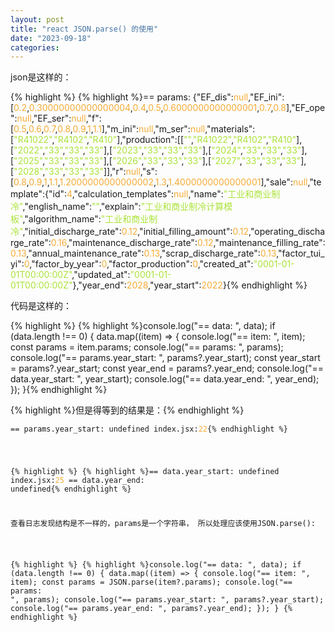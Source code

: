 ```yaml
---
layout: post
title: "react JSON.parse() 的使用"
date: "2023-09-18"
categories: 
---
```

<p>json是这样的：</p>

{% highlight %}
{% highlight %}== params:  {&quot;EF_dis&quot;:<span style="color:#f5ab35">null</span>,&quot;EF_ini&quot;:[<span style="color:#f5ab35">0.2</span>,<span style="color:#f5ab35">0.30000000000000004</span>,<span style="color:#f5ab35">0.4</span>,<span style="color:#f5ab35">0.5</span>,<span style="color:#f5ab35">0.6000000000000001</span>,<span style="color:#f5ab35">0.7</span>,<span style="color:#f5ab35">0.8</span>],&quot;EF_ope&quot;:<span style="color:#f5ab35">null</span>,&quot;EF_ser&quot;:<span style="color:#f5ab35">null</span>,&quot;f&quot;:[<span style="color:#f5ab35">0.5</span>,<span style="color:#f5ab35">0.6</span>,<span style="color:#f5ab35">0.7</span>,<span style="color:#f5ab35">0.8</span>,<span style="color:#f5ab35">0.9</span>,<span style="color:#f5ab35">1</span>,<span style="color:#f5ab35">1.1</span>],&quot;m_ini&quot;:<span style="color:#f5ab35">null</span>,&quot;m_ser&quot;:<span style="color:#f5ab35">null</span>,&quot;materials&quot;:[<span style="color:#abe338">&quot;R41022&quot;</span>,<span style="color:#abe338">&quot;R4102&quot;</span>,<span style="color:#abe338">&quot;R410&quot;</span>],&quot;production&quot;:[[<span style="color:#abe338">&quot;&quot;</span>,<span style="color:#abe338">&quot;R41022&quot;</span>,<span style="color:#abe338">&quot;R4102&quot;</span>,<span style="color:#abe338">&quot;R410&quot;</span>],[<span style="color:#abe338">&quot;2022&quot;</span>,<span style="color:#abe338">&quot;33&quot;</span>,<span style="color:#abe338">&quot;33&quot;</span>,<span style="color:#abe338">&quot;33&quot;</span>],[<span style="color:#abe338">&quot;2023&quot;</span>,<span style="color:#abe338">&quot;33&quot;</span>,<span style="color:#abe338">&quot;33&quot;</span>,<span style="color:#abe338">&quot;33&quot;</span>],[<span style="color:#abe338">&quot;2024&quot;</span>,<span style="color:#abe338">&quot;33&quot;</span>,<span style="color:#abe338">&quot;33&quot;</span>,<span style="color:#abe338">&quot;33&quot;</span>],[<span style="color:#abe338">&quot;2025&quot;</span>,<span style="color:#abe338">&quot;33&quot;</span>,<span style="color:#abe338">&quot;33&quot;</span>,<span style="color:#abe338">&quot;33&quot;</span>],[<span style="color:#abe338">&quot;2026&quot;</span>,<span style="color:#abe338">&quot;33&quot;</span>,<span style="color:#abe338">&quot;33&quot;</span>,<span style="color:#abe338">&quot;33&quot;</span>],[<span style="color:#abe338">&quot;2027&quot;</span>,<span style="color:#abe338">&quot;33&quot;</span>,<span style="color:#abe338">&quot;33&quot;</span>,<span style="color:#abe338">&quot;33&quot;</span>],[<span style="color:#abe338">&quot;2028&quot;</span>,<span style="color:#abe338">&quot;33&quot;</span>,<span style="color:#abe338">&quot;33&quot;</span>,<span style="color:#abe338">&quot;33&quot;</span>]],&quot;r&quot;:<span style="color:#f5ab35">null</span>,&quot;s&quot;:[<span style="color:#f5ab35">0.8</span>,<span style="color:#f5ab35">0.9</span>,<span style="color:#f5ab35">1</span>,<span style="color:#f5ab35">1.1</span>,<span style="color:#f5ab35">1.2000000000000002</span>,<span style="color:#f5ab35">1.3</span>,<span style="color:#f5ab35">1.4000000000000001</span>],&quot;sale&quot;:<span style="color:#f5ab35">null</span>,&quot;template&quot;:{&quot;id&quot;:<span style="color:#f5ab35">4</span>,&quot;calculation_templates&quot;:<span style="color:#f5ab35">null</span>,&quot;name&quot;:<span style="color:#abe338">&quot;工业和商业制冷&quot;</span>,&quot;english_name&quot;:<span style="color:#abe338">&quot;&quot;</span>,&quot;explain&quot;:<span style="color:#abe338">&quot;工业和商业制冷计算模板&quot;</span>,&quot;algorithm_name&quot;:<span style="color:#abe338">&quot;工业和商业制冷&quot;</span>,&quot;initial_discharge_rate&quot;:<span style="color:#f5ab35">0.12</span>,&quot;initial_filling_amount&quot;:<span style="color:#f5ab35">0.12</span>,&quot;operating_discharge_rate&quot;:<span style="color:#f5ab35">0.16</span>,&quot;maintenance_discharge_rate&quot;:<span style="color:#f5ab35">0.12</span>,&quot;maintenance_filling_rate&quot;:<span style="color:#f5ab35">0.13</span>,&quot;annual_maintenance_rate&quot;:<span style="color:#f5ab35">0.13</span>,&quot;scrap_discharge_rate&quot;:<span style="color:#f5ab35">0.13</span>,&quot;factor_tui_yi&quot;:<span style="color:#f5ab35">0</span>,&quot;factor_by_year&quot;:<span style="color:#f5ab35">0</span>,&quot;factor_production&quot;:<span style="color:#f5ab35">0</span>,&quot;created_at&quot;:<span style="color:#abe338">&quot;0001-01-01T00:00:00Z&quot;</span>,&quot;updated_at&quot;:<span style="color:#abe338">&quot;0001-01-01T00:00:00Z&quot;</span>},&quot;year_end&quot;:<span style="color:#f5ab35">2028</span>,&quot;year_start&quot;:<span style="color:#f5ab35">2022</span>}{% endhighlight %}

<p>代码是这样的：</p>

{% highlight %}
{% highlight %}console.log(&quot;== data: &quot;, data);
if (data.length !== 0) {
  data.map((item) =&gt; {
    console.log(&quot;== item: &quot;, item);
    const params = item.params;
    console.log(&quot;== params: &quot;, params);
    console.log(&quot;== params.year_start: &quot;, params?.year_start);
    const year_start = params?.year_start;
    const year_end = params?.year_end;
    console.log(&quot;== data.year_start: &quot;, year_start);
    console.log(&quot;== data.year_end: &quot;, year_end);
  });
}{% endhighlight %}

<p>{% highlight %}但是得等到的结果是：{% endhighlight %}</p>

<p><code style="white-space: pre-wrap;">== params.year_start: undefined index.jsx:<span style="color:#f5ab35">22</span>{% endhighlight %}</p>

{% highlight %}
{% highlight %}== data.year_start:  undefined index.jsx:<span style="color:#f5ab35">25</span>
== data.year_end:  undefined{% endhighlight %}

<p>查看日志发现结构是不一样的，params是一个字符串， 所以处理应该使用JSON.parse():</p>

{% highlight %}
{% highlight %}console.log(&quot;== data: &quot;, data);
if (data.length !== 0) {
  data.map((item) =&gt; {
    console.log(&quot;== item: &quot;, item);
    const params = JSON.parse(item?.params);
    console.log(&quot;== params: &quot;, params);
    console.log(&quot;== params.year_start: &quot;, params?.year_start);
    console.log(&quot;== params.year_end: &quot;, params?.year_end);
  });
}
{% endhighlight %}

